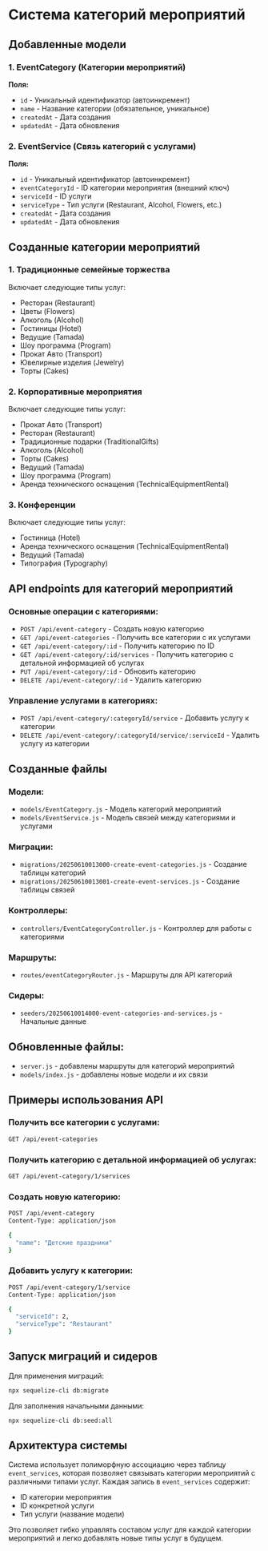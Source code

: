 # Система категорий мероприятий

## Добавленные модели

### 1. EventCategory (Категории мероприятий)
**Поля:**
- `id` - Уникальный идентификатор (автоинкремент)
- `name` - Название категории (обязательное, уникальное)
- `createdAt` - Дата создания
- `updatedAt` - Дата обновления

### 2. EventService (Связь категорий с услугами)
**Поля:**
- `id` - Уникальный идентификатор (автоинкремент)
- `eventCategoryId` - ID категории мероприятия (внешний ключ)
- `serviceId` - ID услуги
- `serviceType` - Тип услуги (Restaurant, Alcohol, Flowers, etc.)
- `createdAt` - Дата создания
- `updatedAt` - Дата обновления

## Созданные категории мероприятий

### 1. Традиционные семейные торжества
Включает следующие типы услуг:
- Ресторан (Restaurant)
- Цветы (Flowers)
- Алкоголь (Alcohol)
- Гостиницы (Hotel)
- Ведущие (Tamada)
- Шоу программа (Program)
- Прокат Авто (Transport)
- Ювелирные изделия (Jewelry)
- Торты (Cakes)

### 2. Корпоративные мероприятия
Включает следующие типы услуг:
- Прокат Авто (Transport)
- Ресторан (Restaurant)
- Традиционные подарки (TraditionalGifts)
- Алкоголь (Alcohol)
- Торты (Cakes)
- Ведущий (Tamada)
- Шоу программа (Program)
- Аренда технического оснащения (TechnicalEquipmentRental)

### 3. Конференции
Включает следующие типы услуг:
- Гостиница (Hotel)
- Аренда технического оснащения (TechnicalEquipmentRental)
- Ведущий (Tamada)
- Типография (Typography)

## API endpoints для категорий мероприятий

### Основные операции с категориями:
- `POST /api/event-category` - Создать новую категорию
- `GET /api/event-categories` - Получить все категории с их услугами
- `GET /api/event-category/:id` - Получить категорию по ID
- `GET /api/event-category/:id/services` - Получить категорию с детальной информацией об услугах
- `PUT /api/event-category/:id` - Обновить категорию
- `DELETE /api/event-category/:id` - Удалить категорию

### Управление услугами в категориях:
- `POST /api/event-category/:categoryId/service` - Добавить услугу к категории
- `DELETE /api/event-category/:categoryId/service/:serviceId` - Удалить услугу из категории

## Созданные файлы

### Модели:
- `models/EventCategory.js` - Модель категорий мероприятий
- `models/EventService.js` - Модель связей между категориями и услугами

### Миграции:
- `migrations/20250610013000-create-event-categories.js` - Создание таблицы категорий
- `migrations/20250610013001-create-event-services.js` - Создание таблицы связей

### Контроллеры:
- `controllers/EventCategoryController.js` - Контроллер для работы с категориями

### Маршруты:
- `routes/eventCategoryRouter.js` - Маршруты для API категорий

### Сидеры:
- `seeders/20250610014000-event-categories-and-services.js` - Начальные данные

## Обновленные файлы:
- `server.js` - добавлены маршруты для категорий мероприятий
- `models/index.js` - добавлены новые модели и их связи

## Примеры использования API

### Получить все категории с услугами:
```bash
GET /api/event-categories
```

### Получить категорию с детальной информацией об услугах:
```bash
GET /api/event-category/1/services
```

### Создать новую категорию:
```bash
POST /api/event-category
Content-Type: application/json

{
  "name": "Детские праздники"
}
```

### Добавить услугу к категории:
```bash
POST /api/event-category/1/service
Content-Type: application/json

{
  "serviceId": 2,
  "serviceType": "Restaurant"
}
```

## Запуск миграций и сидеров

Для применения миграций:
```bash
npx sequelize-cli db:migrate
```

Для заполнения начальными данными:
```bash
npx sequelize-cli db:seed:all
```

## Архитектура системы

Система использует полиморфную ассоциацию через таблицу `event_services`, которая позволяет связывать категории мероприятий с различными типами услуг. Каждая запись в `event_services` содержит:
- ID категории мероприятия
- ID конкретной услуги
- Тип услуги (название модели)

Это позволяет гибко управлять составом услуг для каждой категории мероприятий и легко добавлять новые типы услуг в будущем.

